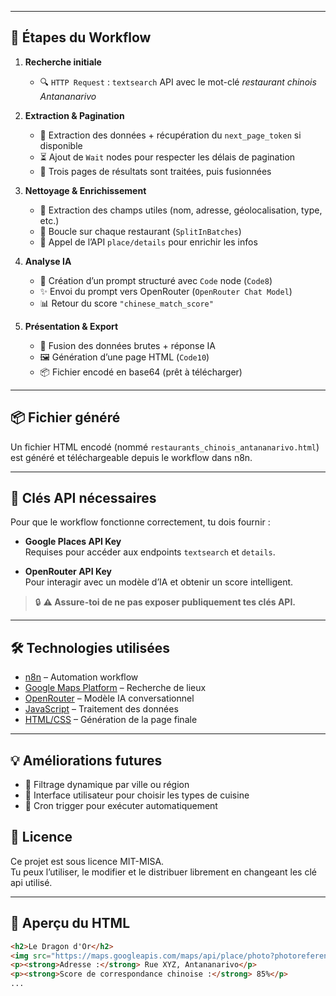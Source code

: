 
---

## 🔁 Étapes du Workflow

1. **Recherche initiale**
   - 🔍 `HTTP Request` : `textsearch` API avec le mot-clé _restaurant chinois Antananarivo_

2. **Extraction & Pagination**
   - 📄 Extraction des données + récupération du `next_page_token` si disponible
   - ⏳ Ajout de `Wait` nodes pour respecter les délais de pagination
   - 🔁 Trois pages de résultats sont traitées, puis fusionnées

3. **Nettoyage & Enrichissement**
   - 🧹 Extraction des champs utiles (nom, adresse, géolocalisation, type, etc.)
   - 🔁 Boucle sur chaque restaurant (`SplitInBatches`)
   - 📲 Appel de l’API `place/details` pour enrichir les infos

4. **Analyse IA**
   - 🧠 Création d’un prompt structuré avec `Code` node (`Code8`)
   - ✨ Envoi du prompt vers OpenRouter (`OpenRouter Chat Model`)
   - 📊 Retour du score `"chinese_match_score"`

5. **Présentation & Export**
   - 🧾 Fusion des données brutes + réponse IA
   - 🖼️ Génération d’une page HTML (`Code10`)
   - 📦 Fichier encodé en base64 (prêt à télécharger)

---

## 📦 Fichier généré

Un fichier HTML encodé (nommé `restaurants_chinois_antananarivo.html`) est généré et téléchargeable depuis le workflow dans n8n.

---

## 🔐 Clés API nécessaires

Pour que le workflow fonctionne correctement, tu dois fournir :

- **Google Places API Key**  
  Requises pour accéder aux endpoints `textsearch` et `details`.

- **OpenRouter API Key**  
  Pour interagir avec un modèle d’IA et obtenir un score intelligent.

> 🔒 **⚠️ Assure-toi de ne pas exposer publiquement tes clés API.**

---

## 🛠️ Technologies utilisées

- [n8n](https://n8n.io) – Automation workflow
- [Google Maps Platform](https://developers.google.com/maps) – Recherche de lieux
- [OpenRouter](https://openrouter.ai) – Modèle IA conversationnel
- [JavaScript](https://developer.mozilla.org/en-US/docs/Web/JavaScript) – Traitement des données
- [HTML/CSS](https://developer.mozilla.org/fr/docs/Web/HTML) – Génération de la page finale

---

## 💡 Améliorations futures

- 📍 Filtrage dynamique par ville ou région
- 💬 Interface utilisateur pour choisir les types de cuisine
- 🔄 Cron trigger pour exécuter automatiquement


## 📝 Licence

Ce projet est sous licence MIT-MISA.  
Tu peux l’utiliser, le modifier et le distribuer librement en changeant les clé api utilisé.

---

## 🧪 Aperçu du HTML

```html
<h2>Le Dragon d'Or</h2>
<img src="https://maps.googleapis.com/maps/api/place/photo?photoreference=XXXXX" alt="Photo de Le Dragon d'Or">
<p><strong>Adresse :</strong> Rue XYZ, Antananarivo</p>
<p><strong>Score de correspondance chinoise :</strong> 85%</p>
...
